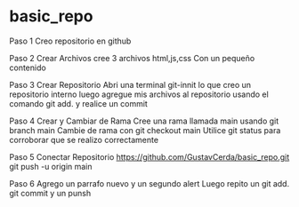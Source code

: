 # basic_repo
Paso 1 Creo repositorio en github


Paso 2 Crear Archivos
cree 3 archivos html,js,css
Con un pequeño contenido

Paso 3 Crear Repositorio
Abri una terminal git-innit lo que creo un repositorio interno
luego agregue mis archivos al repositorio usando el comando git add.
y realice un commit

Paso 4 Crear y Cambiar de Rama
Cree una rama llamada main usando git branch main
Cambie de rama con git checkout main
Utilice git status para corroborar que se realizo correctamente

Paso 5 Conectar Repositorio
https://github.com/GustavCerda/basic_repo.git
git push -u origin main

Paso 6 Agrego un parrafo nuevo y un segundo alert
Luego repito un git add. git commit y un punsh
